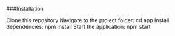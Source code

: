 
###Installation

Clone this repository
Navigate to the project folder: cd app
Install dependencies: npm install
Start the application: npm start
